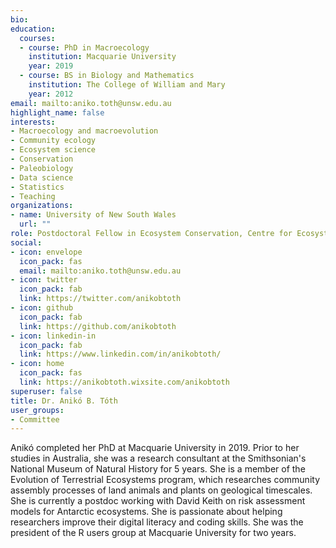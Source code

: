 ```yaml
---
bio: 
education:
  courses:
  - course: PhD in Macroecology
    institution: Macquarie University
    year: 2019
  - course: BS in Biology and Mathematics
    institution: The College of William and Mary
    year: 2012
email: mailto:aniko.toth@unsw.edu.au
highlight_name: false
interests:
- Macroecology and macroevolution
- Community ecology
- Ecosystem science
- Conservation
- Paleobiology
- Data science
- Statistics
- Teaching
organizations:
- name: University of New South Wales
  url: ""
role: Postdoctoral Fellow in Ecosystem Conservation, Centre for Ecosystem Science
social:
- icon: envelope
  icon_pack: fas
  email: mailto:aniko.toth@unsw.edu.au
- icon: twitter
  icon_pack: fab
  link: https://twitter.com/anikobtoth
- icon: github
  icon_pack: fab
  link: https://github.com/anikobtoth 
- icon: linkedin-in
  icon_pack: fab
  link: https://www.linkedin.com/in/anikobtoth/  
- icon: home
  icon_pack: fas
  link: https://anikobtoth.wixsite.com/anikobtoth
superuser: false
title: Dr. Anikó B. Tóth
user_groups:
- Committee
---
```


Anikó completed her PhD at Macquarie University in 2019. Prior to her studies in Australia, she was a research consultant at the Smithsonian's National Museum of Natural History for 5 years. She is a member of the Evolution of Terrestrial Ecosystems program, which researches community assembly processes of land animals and plants on geological timescales. She is currently a postdoc working with David Keith on risk assessment models for Antarctic ecosystems. She is passionate about helping researchers improve their digital literacy and coding skills. She was the president of the R users group at Macquarie University for two years.

